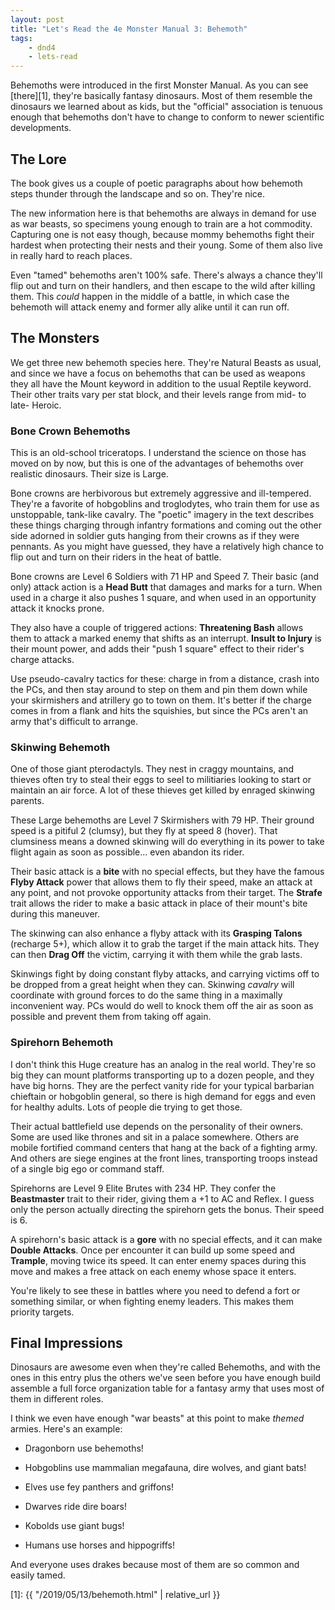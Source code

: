 ```yaml
---
layout: post
title: "Let's Read the 4e Monster Manual 3: Behemoth"
tags:
    - dnd4
    - lets-read
---
```


Behemoths were introduced in the first Monster Manual. As you can see
[there][1], they're basically fantasy dinosaurs. Most of them resemble the
dinosaurs we learned about as kids, but the "official" association is tenuous
enough that behemoths don't have to change to conform to newer scientific
developments.

## The Lore

The book gives us a couple of poetic paragraphs about how behemoth steps thunder
through the landscape and so on. They're nice.

The new information here is that behemoths are always in demand for use as war
beasts, so specimens young enough to train are a hot commodity. Capturing one is
not easy though, because mommy behemoths fight their hardest when protecting
their nests and their young. Some of them also live in really hard to reach
places.

Even "tamed" behemoths aren't 100% safe. There's always a chance they'll flip
out and turn on their handlers, and then escape to the wild after killing
them. This _could_ happen in the middle of a battle, in which case the behemoth
will attack enemy and former ally alike until it can run off.


## The Monsters

We get three new behemoth species here. They're Natural Beasts as usual, and
since we have a focus on behemoths that can be used as weapons they all have the
Mount keyword in addition to the usual Reptile keyword. Their other traits vary
per stat block, and their levels range from mid- to late- Heroic.

### Bone Crown Behemoths

This is an old-school triceratops. I understand the science on those has moved
on by now, but this is one of the advantages of behemoths over realistic
dinosaurs. Their size is Large.

Bone crowns are herbivorous but extremely aggressive and ill-tempered. They're a
favorite of hobgoblins and troglodytes, who train them for use as unstoppable,
tank-like cavalry. The "poetic" imagery in the text describes these things
charging through infantry formations and coming out the other side adorned in
soldier guts hanging from their crowns as if they were pennants. As you might
have guessed, they have a relatively high chance to flip out and turn on their
riders in the heat of battle.

Bone crowns are Level 6 Soldiers with 71 HP and Speed 7. Their basic (and only)
attack action is a **Head Butt** that damages and marks for a turn. When used in
a charge it also pushes 1 square, and when used in an opportunity attack it
knocks prone.

They also have a couple of triggered actions: **Threatening Bash** allows them
to attack a marked enemy that shifts as an interrupt. **Insult to Injury** is
their mount power, and adds their "push 1 square" effect to their rider's
charge attacks.

Use pseudo-cavalry tactics for these: charge in from a distance, crash into the
PCs, and then stay around to step on them and pin them down while your
skirmishers and atrillery go to town on them. It's better if the charge comes in
from a flank and hits the squishies, but since the PCs aren't an army that's
difficult to arrange.

### Skinwing Behemoth

One of those giant pterodactyls. They nest in craggy mountains, and thieves
often try to steal their eggs to seel to militiaries looking to start or
maintain an air force. A lot of these thieves get killed by enraged skinwing
parents.

These Large behemoths are Level 7 Skirmishers with 79 HP. Their ground speed is
a pitiful 2 (clumsy), but they fly at speed 8 (hover). That clumsiness means a
downed skinwing will do everything in its power to take flight again as soon as
possible... even abandon its rider.

Their basic attack is a **bite** with no special effects, but they have the
famous **Flyby Attack** power that allows them to fly their speed, make an
attack at any point, and not provoke opportunity attacks from their target. The
**Strafe** trait allows the rider to make a basic attack in place of their
mount's bite during this maneuver.

The skinwing can also enhance a flyby attack with its **Grasping Talons**
(recharge 5+), which allow it to grab the target if the main attack hits. They
can then **Drag Off** the victim, carrying it with them while the grab
lasts.

Skinwings fight by doing constant flyby attacks, and carrying victims off to be
dropped from a great height when they can. Skinwing _cavalry_ will coordinate
with ground forces to do the same thing in a maximally inconvenient way. PCs
would do well to knock them off the air as soon as possible and prevent them
from taking off again.

### Spirehorn Behemoth

I don't think this Huge creature has an analog in the real world. They're so big
they can mount platforms transporting up to a dozen people, and they have big
horns. They are the perfect vanity ride for your typical barbarian chieftain or
hobgoblin general, so there is high demand for eggs and even for healthy
adults. Lots of people die trying to get those.

Their actual battlefield use depends on the personality of their owners. Some
are used like thrones and sit in a palace somewhere. Others are mobile
fortified command centers that hang at the back of a fighting army. And others
are siege engines at the front lines, transporting troops instead of a single
big ego or command staff.

Spirehorns are Level 9 Elite Brutes with 234 HP. They confer the **Beastmaster**
trait to their rider, giving them a +1 to AC and Reflex. I guess only the person
actually directing the spirehorn gets the bonus. Their speed is 6.

A spirehorn's basic attack is a **gore** with no special effects, and it can
make **Double Attacks**. Once per encounter it can build up some speed and
**Trample**, moving twice its speed. It can enter enemy spaces during this move
and makes a free attack on each enemy whose space it enters.

You're likely to see these in battles where you need to defend a fort or
something similar, or when fighting enemy leaders. This makes them priority
targets.

## Final Impressions

Dinosaurs are awesome even when they're called Behemoths, and with the ones in
this entry plus the others we've seen before you have enough build assemble a
full force organization table for a fantasy army that uses most of them in
different roles.

I think we even have enough "war beasts" at this point to make _themed_
armies. Here's an example:

- Dragonborn use behemoths!

- Hobgoblins use mammalian megafauna, dire wolves, and giant bats!

- Elves use fey panthers and griffons!

- Dwarves ride dire boars!

- Kobolds use giant bugs!

- Humans use horses and hippogriffs!

And everyone uses drakes because most of them are so common and easily tamed.

[1]: {{ "/2019/05/13/behemoth.html" | relative_url }}
